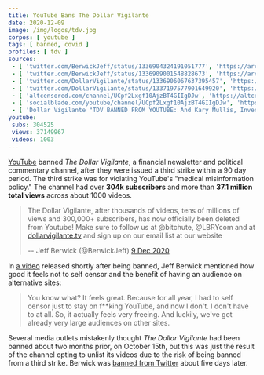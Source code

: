 ```yaml
---
title: YouTube Bans The Dollar Vigilante
date: 2020-12-09
image: /img/logos/tdv.jpg
corpos: [ youtube ]
tags: [ banned, covid ]
profiles: [ tdv ]
sources:
 - [ 'twitter.com/BerwickJeff/status/1336904324191051777', 'https://archive.is/VSqxP' ]
 - [ 'twitter.com/BerwickJeff/status/1336909001548828673', 'https://archive.is/GVfVq' ]
 - [ 'twitter.com/DollarVigilante/status/1336906067637395457', 'https://archive.is/ykp9R' ]
 - [ 'twitter.com/DollarVigilante/status/1337197577901649920', 'https://archive.is/adrVO' ]
 - [ 'altcensored.com/channel/UCpf2Lxgf10AjzBT4GIIgDJw', 'https://altcensored.com/channel/UCpf2Lxgf10AjzBT4GIIgDJw' ]
 - [ 'socialblade.com/youtube/channel/UCpf2Lxgf10AjzBT4GIIgDJw', 'https://socialblade.com/youtube/channel/UCpf2Lxgf10AjzBT4GIIgDJw' ]
 - [ 'Dollar Vigilante "TDV BANNED FROM YOUTUBE: And Kary Mullis, Inventor of PCR, Says Fraudci is a Fraud and Liar - The Dollar Vigilante" by Jeff Berwick (13 Dec 2020)', 'https://archive.is/cMrnZ' ]
youtube:
 subs: 304525
 views: 37149967
 videos: 1003
---
```


[YouTube](/youtube/) banned _The Dollar Vigilante_, a financial newsletter and
political commentary channel, after they were issued a third strike within a 90
day period. The third strike was for violating YouTube's "medical
misinformation policy." The channel had over **304k subscribers** and more than
**37.1 million total views** across about 1000 videos.

> The Dollar Vigilante, after thousands of videos, tens of millions of views
> and 300,000+ subscribers, has now officially been deleted from Youtube! Make
> sure to follow us at @bitchute, @LBRYcom and at
> [dollarvigilante.tv](https://dollarvigilante.tv) and sign up on our email
> list at our website
>
> -- Jeff Berwick (@BerwickJeff) [9 Dec 2020](https://archive.is/VSqxP)

In [a video](https://www.bitchute.com/video/Km7OM3Xw0OFL/) released shortly
after being banned, Jeff Berwick mentioned how good it feels not to self censor
and the benefit of having an audience on alternative sites:

> You know what? It feels great. Because for all year, I had to self censor
> just to stay on f**king YouTube, and now I don't. I don't have to at all. So,
> it actually feels very freeing. And luckily, we've got already very large
> audiences on other sites.

Several media outlets mistakenly thought _The Dollar Vigilante_ had been banned
about two months prior, on October 15th, but this was just the result of the
channel opting to unlist its videos due to the risk of being banned from a
third strike. Berwick was [banned from Twitter](https://archive.is/p96az) about
five days later.
